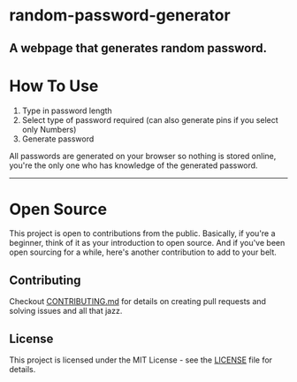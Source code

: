 # random-password-generator

## A webpage that generates random password. 

# How To Use
1. Type in password length
2. Select type of password required (can also generate pins if you select only Numbers)
3. Generate password

All passwords are generated on your browser so nothing is stored online, you're the only one who has knowledge of the generated password.
___

# Open Source
This project is open to contributions from the public. 
Basically, if you're a beginner, think of it as your introduction to open source. 
And if you've been open sourcing for a while, here's another contribution to add to your belt.

## Contributing
Checkout [CONTRIBUTING.md](.github/CONTRIBUTING.md) for details on creating pull requests and solving issues and all that jazz.

## License
This project is licensed under the MIT License - see the [LICENSE](LICENSE) file for details.
